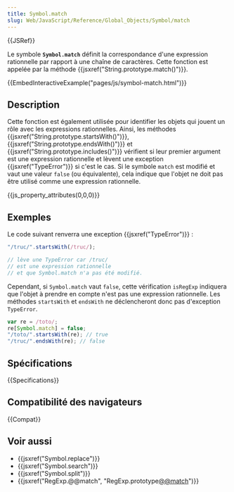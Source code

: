```yaml
---
title: Symbol.match
slug: Web/JavaScript/Reference/Global_Objects/Symbol/match
---
```


{{JSRef}}

Le symbole **`Symbol.match`** définit la correspondance d'une expression rationnelle par rapport à une chaîne de caractères. Cette fonction est appelée par la méthode {{jsxref("String.prototype.match()")}}.

{{EmbedInteractiveExample("pages/js/symbol-match.html")}}

## Description

Cette fonction est également utilisée pour identifier les objets qui jouent un rôle avec les expressions rationnelles. Ainsi, les méthodes {{jsxref("String.prototype.startsWith()")}}, {{jsxref("String.prototype.endsWith()")}} et {{jsxref("String.prototype.includes()")}} vérifient si leur premier argument est une expression rationnelle et lèvent une exception {{jsxref("TypeError")}} si c'est le cas. Si le symbole `match` est modifié et vaut une valeur `false` (ou équivalente), cela indique que l'objet ne doit pas être utilisé comme une expression rationnelle.

{{js_property_attributes(0,0,0)}}

## Exemples

Le code suivant renverra une exception {{jsxref("TypeError")}} :

```js
"/truc/".startsWith(/truc/);

// lève une TypeError car /truc/
// est une expression rationnelle
// et que Symbol.match n'a pas été modifié.
```

Cependant, si `Symbol.match` vaut `false`, cette vérification `isRegExp` indiquera que l'objet à prendre en compte n'est pas une expression rationnelle. Les méthodes `startsWith` et `endsWith` ne déclencheront donc pas d'exception `TypeError`.

```js
var re = /toto/;
re[Symbol.match] = false;
"/toto/".startsWith(re); // true
"/truc/".endsWith(re); // false
```

## Spécifications

{{Specifications}}

## Compatibilité des navigateurs

{{Compat}}

## Voir aussi

- {{jsxref("Symbol.replace")}}
- {{jsxref("Symbol.search")}}
- {{jsxref("Symbol.split")}}
- {{jsxref("RegExp.@@match", "RegExp.prototype[@@match]()")}}
